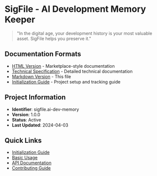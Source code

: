 # SigFile - AI Development Memory Keeper

> "In the digital age, your development history is your most valuable asset. SigFile helps you preserve it."

## Documentation Formats
- [HTML Version](README.html) - Marketplace-style documentation
- [Technical Specification](README.txt) - Detailed technical documentation
- [Markdown Version](README.md) - This file
- [Initialization Guide](initialization.md) - Project setup and tracking guide

## Project Information
- **Identifier**: sigfile.ai-dev-memory
- **Version**: 1.0.0
- **Status**: Active
- **Last Updated**: 2024-04-03

## Quick Links
- [Initialization Guide](initialization.md)
- [Basic Usage](getting-started/basic-usage.md)
- [API Documentation](api/README.md)
- [Contributing Guide](contributing/README.md) 